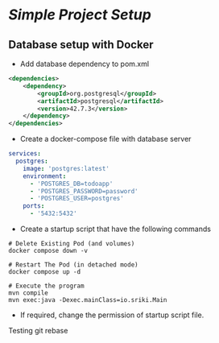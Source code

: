 # *Simple Project Setup*

## Database setup with Docker

- Add database dependency to pom.xml
```xml
<dependencies>
    <dependency>
        <groupId>org.postgresql</groupId>
        <artifactId>postgresql</artifactId>
        <version>42.7.3</version>
    </dependency>
</dependencies>
```
- Create a docker-compose file with database server 
```yaml
services:
  postgres:
    image: 'postgres:latest'
    environment:
      - 'POSTGRES_DB=todoapp'
      - 'POSTGRES_PASSWORD=password'
      - 'POSTGRES_USER=postgres'
    ports:
      - '5432:5432'
```
- Create a startup script that have the following commands
```shell
# Delete Existing Pod (and volumes)
docker compose down -v

# Restart The Pod (in detached mode)
docker compose up -d

# Execute the program
mvn compile
mvn exec:java -Dexec.mainClass=io.sriki.Main
```
- If required, change the permission of startup script file.

Testing git rebase
